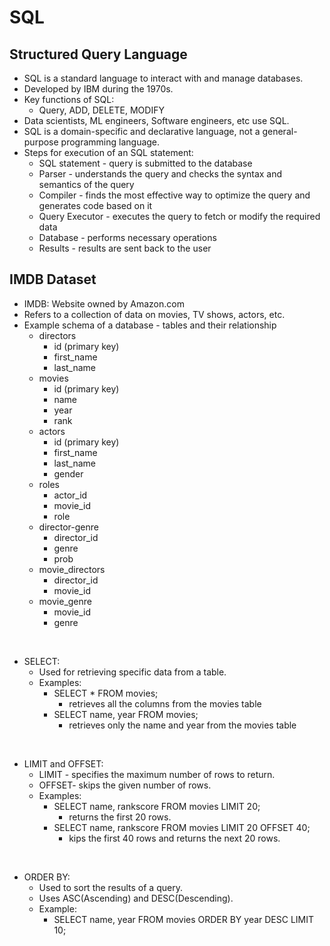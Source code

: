 # SQL
## Structured Query Language
* SQL is a standard language to interact with and manage databases.
* Developed by IBM during the 1970s.
* Key functions of SQL:
  - Query, ADD, DELETE, MODIFY
* Data scientists, ML engineers, Software engineers, etc use SQL.
* SQL is a domain-specific and declarative language, not a general-purpose programming language.
* Steps for execution of an SQL statement:
  - SQL statement - query is submitted to the database
  - Parser - understands the query and checks the syntax and semantics of the query
  - Compiler - finds the most effective way to optimize the query and generates code based on it
  - Query Executor - executes the query to fetch or modify the required data
  - Database - performs necessary operations
  - Results - results are sent back to the user
## IMDB Dataset
* IMDB: Website owned by Amazon.com
* Refers to a collection of data on movies, TV shows, actors, etc.
* Example schema of a database - tables and their relationship
  - directors
    - id (primary key)
    - first_name
    - last_name
  - movies
    - id (primary key)
    - name
    - year
    - rank
  - actors
    - id (primary key)
    - first_name
    - last_name
    - gender
  - roles
    - actor_id
    - movie_id
    - role
  - director-genre
    - director_id
    - genre
    - prob
  - movie_directors
    - director_id
    - movie_id
  - movie_genre
    - movie_id
    - genre
      
<br>

* SELECT:
  - Used for retrieving specific data from a table.
  - Examples:
    - SELECT * FROM movies;
      - retrieves all the columns from the movies table
    - SELECT name, year FROM movies;
      - retrieves only the name and year from the movies table
        
<br>

* LIMIT and OFFSET:
  - LIMIT - specifies the maximum number of rows to return.
  - OFFSET- skips the given number of rows.
  - Examples:
    - SELECT name, rankscore FROM movies LIMIT 20; 
      - returns the first 20 rows.
    - SELECT name, rankscore FROM movies LIMIT 20 OFFSET 40; 
      - kips the first 40 rows and returns the next 20 rows.

<br>

* ORDER BY:
  - Used to sort the results of a query.
  - Uses ASC(Ascending) and DESC(Descending).
  - Example:
    - SELECT name, year FROM movies ORDER BY year DESC LIMIT 10;

<br>






















      
 



























